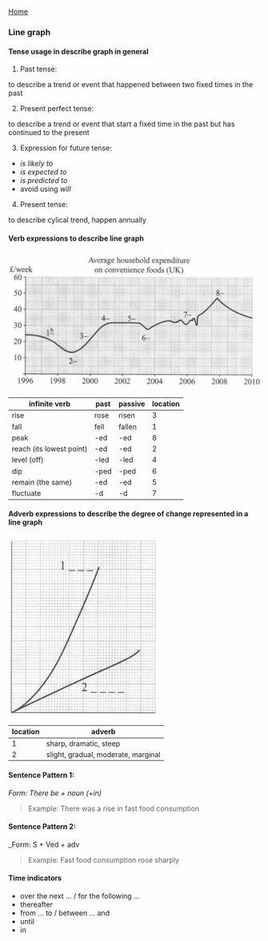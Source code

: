 [Home](/main.md)
### Line graph



#### Tense usage in describe graph in general

1. Past tense: 

 to describe a trend or event that happened between two fixed times in the past

2. Present perfect tense: 

 to describe a trend or event that start a fixed time in the past but has continued to the present

3. Expression for future tense:

 * _is likely to_
 * _is expected to_
 * _is predicted to_
 * avoid using _will_

4. Present tense:

 to describe cylical trend, happen annually



#### Verb expressions to describe line graph

![linegraph verb](/figure/linegraph_verb.png)

| infinite verb            | past | passive | location |
|--------------------------|------|---------|----------|
| rise                     | rose | risen   | 3        |
| fall                     | fell | fallen  | 1        |
| peak                     | -ed  | -ed     | 8        |
| reach (its lowest point) | -ed  | -ed     | 2        |
| level (off)              | -led | -led    | 4        |
| dip                      | -ped | -ped    | 6        |
| remain (the same)        | -ed  | -ed     | 5        |
| fluctuate                | -d   | -d      | 7        |



#### Adverb expressions to describe the degree of change represented in a line graph

![linegraph adverb](/figure/linegraph_adverb.png)

|location|adverb                             |
|--------|-----------------------------------|
|1       |sharp, dramatic, steep             |
|2       |slight, gradual, moderate, marginal|



#### Sentence Pattern 1: 

_Form: There be + noun (+in)_

> Example: There was a rise in fast food consumption



#### Sentence Pattern 2: 

_Form: S + Ved + adv

> Example: Fast food consumption rose sharply



#### Time indicators

* over the next ... / for the following ...
* thereafter
* from ... to / between ... and
* until
* in
